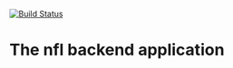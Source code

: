 [![Build Status](https://travis-ci.org/toufikbakhtaoui/nfl-backend-app.svg?branch=master)](https://travis-ci.org/toufikbakhtaoui/nfl-backend-app)

# The nfl backend application